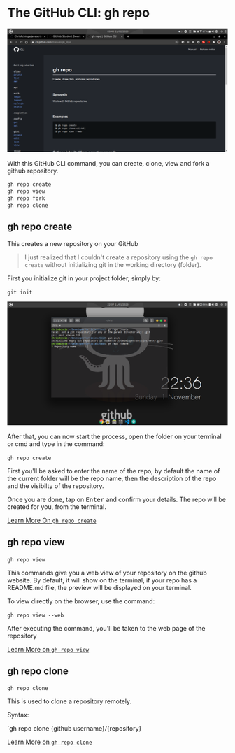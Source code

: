# The GitHub CLI: gh repo

![image](../static-files/ghrepoweb.png)

With this GitHub CLI command, you can create, clone, view and fork a github repository.

```
gh repo create
gh repo view
gh repo fork
gh repo clone
```

## gh repo create

This creates a new repository on your GitHub

>I just realized that I couldn't create a repository using the `gh repo create` without initializing git in the working directory (folder).

First you initialize git in your project folder, simply by:

`git init`

![gh](../static-files/gh-repo-create.png)

After that, you can now start the process, open the folder on your terminal or cmd and type in the command:

`gh repo create`

First you'll be asked to enter the name of the repo, by default the name of the current folder will be the repo name, then the description of the repo and the visibilty of the repository.

Once you are done, tap on <kbd>Enter</kbd> and confirm your details. The repo will be created for you, from the terminal.

[Learn More On `gh repo create`](https://cli.github.com/manual/gh_repo_create`)

## gh repo view

`gh repo view`

This commands give you a web view of your repository on the github website.
By default, it will show on the terminal, if your repo has a README.md file, the preview will be displayed on your terminal.

To view directly on the browser, use the command:

`gh repo view --web`

After executing the command, you'll be taken to the web page of the repository

[Learn More on `gh repo view`](https://cli.github.com/manual/gh_repo_view)

## gh repo clone

`gh repo clone`

This is used to clone a repository remotely.

Syntax:

`gh repo clone {github username}/{repository}

[Learn More on `gh repo clone`](https://cli.github.com/manual/gh_repo_clone)